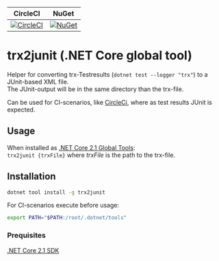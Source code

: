 | CircleCI | NuGet |  
| -- | -- |  
| [![CircleCI](https://circleci.com/gh/gfoidl/trx2junit/tree/master.svg?style=svg)](https://circleci.com/gh/gfoidl/trx2junit/tree/master) | [![NuGet](https://img.shields.io/nuget/v/trx2junit.svg?style=flat-square)](https://www.nuget.org/packages/trx2junit/) |  

# trx2junit (.NET Core global tool)

Helper for converting trx-Testresults (`dotnet test --logger "trx"`) to a JUnit-based XML file.  
The JUnit-output will be in the same directory than the trx-file.

Can be used for CI-scenarios, like [CircleCi](https://circleci.com/), where as test results JUnit is expected.

## Usage

When installed as [.NET Core 2.1 Global Tools](https://natemcmaster.com/blog/2018/05/12/dotnet-global-tools/):  
`trx2junit {trxFile}` where _trxFile_ is the path to the trx-file.

## Installation

```sh
dotnet tool install -g trx2junit
```

For CI-scenarios execute before usage:
```sh
export PATH="$PATH:/root/.dotnet/tools"
```

### Prequisites

[.NET Core 2.1 SDK](https://aka.ms/DotNetCore21)
